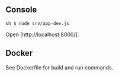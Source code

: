 
## Console

``sh
$ node srv/app-dev.js
``

Open [http://localhost:8000/].



## Docker

See Dockerfile for build and run commands.





